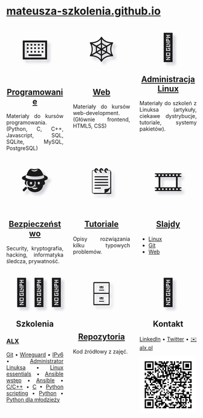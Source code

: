 # [mateusza-szkolenia.github.io](https://mateusza-szkolenia.github.io/)

<nav>

<section markdown="1">
<figure>⌨️</figure>

## [Programowanie](Programowanie/)

Materiały do kursów programowania. (Python, C, C++, Javascript, SQL, SQLite, MySQL, PostgreSQL)

</section>

<section markdown="1">
<figure>🕸️</figure>

## [Web](Web/)

Materiały do kursów web-development. (Głównie frontend, HTML5, CSS)

</section>

<section markdown="1">
<figure>🐧</figure>

## [Administracja Linux](Administracja_Linux/)

Materiały do szkoleń z Linuksa (artykuły, ciekawe dystrybucje, tutoriale, systemy pakietów).

</section>

<section markdown="1">
<figure>🕵️</figure>

## [Bezpieczeństwo](Bezpieczenstwo/)

Security, kryptografia, hacking, informatyka śledcza, prywatność.

</section>

<section markdown="1">
<figure>🗒️</figure>

## [Tutoriale](Tutoriale/)

Opisy rozwiązania kilku typowych problemów.

</section>

<section markdown="1">
<figure>🎞️</figure>

## [Slajdy](Slajdy/)

* [Linux](Slajdy/Linux/)
* [Git](Slajdy/Git/)
* [Web](Slajdy/Web/)

</section>

<section markdown="1">
<figure>👨🏼‍🏫</figure>

## Szkolenia

### [ALX](https://alx.pl)

[Git](https://www.alx.pl/szkolenia/git-intro/) •
[Wireguard](https://www.alx.pl/szkolenia/wireguard/) •
[IPv6](https://www.alx.pl/szkolenia/protokol-ipv6/) •
[Administrator Linuksa](https://www.alx.pl/pl/administrator-linuksa/) •
[Linux essentials](https://www.alx.pl/szkolenia/linux-essentials/) •
[Ansible wstęp](https://www.alx.pl/szkolenia/ansible-automatyzacja/) •
[Ansible](https://www.alx.pl/szkolenia/ansible-full/) •
[C/C++](https://www.alx.pl/pl/kurs-cpp-programowanie/) •
[C](https://www.alx.pl/szkolenia/programowanie-c-podstawy/) •
[Python scripting](https://www.alx.pl/szkolenia/python-pisanie-drobnych-programow/) •
[Python](https://www.alx.pl/pl/bootcamp-python/) •
[Python dla młodzieży](https://www.alx.pl/pl/kurs-nauka-programowania-python-dla-mlodziezy/)

</section>

<section markdown="1">
<figure>🗄</figure>

## [Repozytoria](https://github.com/mateusza-szkolenia/)

Kod źródłowy z zajęć.

</section>

<section markdown="1">
<figure>👋</figure>

## Kontakt

[LinkedIn](https://www.linkedin.com/in/mateusza/) •
[Twitter](https://twitter.com/mateusza) •
[✉️ alx.pl](mailto:m.adamowski@alx.pl)


![URL](./style/qr.png)

</section>

</nav>

<style>
/* <!-- */
nav section figure
{
    display: block;
    margin: 0.25em;
    font-size: 5em;
    text-align: center;
    text-shadow: 0.1em 0.1em 0.1em rgba(10, 10, 50, 0.2);
}

@media (min-width: 720px)
{
    nav
    {
        display: flex;
        flex-wrap: wrap;
        justify-content: space-between;
    }

    nav section
    {
        width: 30%;
    }

    nav section p
    {
        text-align: justify;
    }

    nav section h2
    {
        text-align: center;
    }
}
/* --> */
</style>

<script data-goatcounter="https://mateusza.goatcounter.com/count" async src="//gc.zgo.at/count.js"></script>
